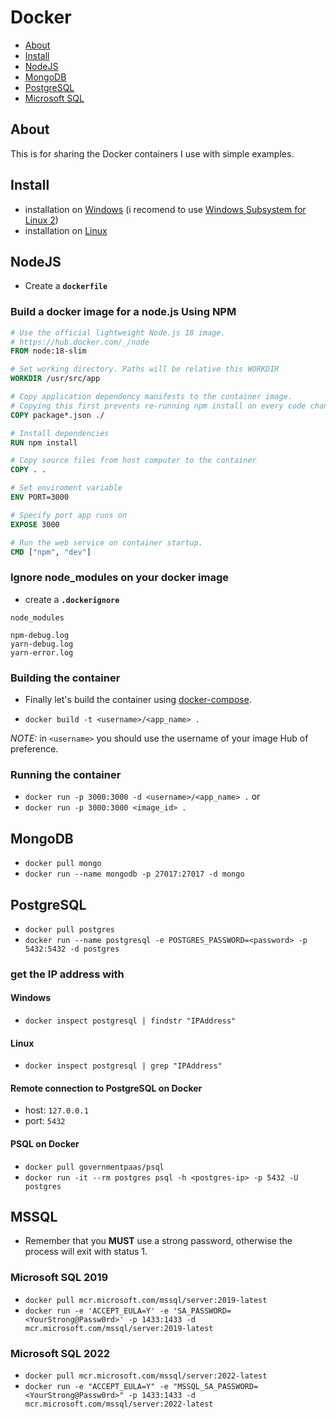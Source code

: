 # Docker

- [About](#about)
- [Install](#install)
- [NodeJS](#nodejs)
- [MongoDB](#mongodb)
- [PostgreSQL](#postgresql)
- [Microsoft SQL](#mssql)

## About

This is for sharing the Docker containers I use with simple examples.

## Install

- installation on [Windows](https://docs.docker.com/docker-for-windows/install/) (i recomend to use [Windows Subsystem for Linux 2](https://docs.microsoft.com/en-us/windows/wsl/wsl2-kernel))
- installation on [Linux](https://docs.docker.com/engine/install/ubuntu/)

## NodeJS

- Create a **`dockerfile`**

### Build a docker image for a node.js Using NPM

```dockerfile
# Use the official lightweight Node.js 18 image.
# https://hub.docker.com/_/node
FROM node:18-slim

# Set working directory. Paths will be relative this WORKDIR
WORKDIR /usr/src/app

# Copy application dependency manifests to the container image.
# Copying this first prevents re-running npm install on every code change.
COPY package*.json ./

# Install dependencies
RUN npm install

# Copy source files from host computer to the container
COPY . .

# Set enviroment variable
ENV PORT=3000

# Specify port app runs on
EXPOSE 3000

# Run the web service on container startup.
CMD ["npm", "dev"]
```

### Ignore node_modules on your docker image

- create a **`.dockerignore`**

```dockerignore
node_modules

npm-debug.log
yarn-debug.log
yarn-error.log
```

### Building the container

- Finally let's build the container using [docker-compose](https://docs.docker.com/compose/).

- `docker build -t <username>/<app_name> .`

*NOTE:* in `<username>` you should use the username of your image Hub of preference.

### Running the container

- `docker run -p 3000:3000 -d <username>/<app_name> .`
or
- `docker run -p 3000:3000 <image_id> .`

## MongoDB

- `docker pull mongo`
- `docker run --name mongodb -p 27017:27017 -d mongo`

## PostgreSQL

- `docker pull postgres`
- `docker run --name postgresql -e POSTGRES_PASSWORD=<password> -p 5432:5432 -d postgres`

### get the IP address with

#### Windows

- `docker inspect postgresql | findstr "IPAddress"`

#### Linux

- `docker inspect postgresql | grep "IPAddress"`

#### Remote connection to PostgreSQL on Docker

- host: `127.0.0.1`
- port: `5432`

#### PSQL on Docker

- `docker pull governmentpaas/psql`
- `docker run -it --rm postgres psql -h <postgres-ip> -p 5432 -U postgres`

## MSSQL

- Remember that you **MUST** use a strong password, otherwise the process will exit with status 1.

### Microsoft SQL 2019

- `docker pull mcr.microsoft.com/mssql/server:2019-latest`
- `docker run -e 'ACCEPT_EULA=Y' -e 'SA_PASSWORD=<YourStrong@Passw0rd>' -p 1433:1433 -d mcr.microsoft.com/mssql/server:2019-latest`

### Microsoft SQL 2022

- `docker pull mcr.microsoft.com/mssql/server:2022-latest`
- `docker run -e "ACCEPT_EULA=Y" -e "MSSQL_SA_PASSWORD=<YourStrong@Passw0rd>" -p 1433:1433 -d mcr.microsoft.com/mssql/server:2022-latest`
